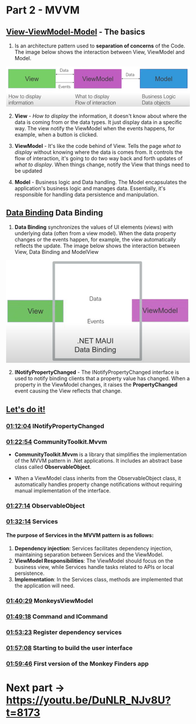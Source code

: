 # Part 2 - MVVM

## [View-ViewModel-Model](https://youtu.be/DuNLR_NJv8U?t=3454) - The basics

1. Is an architecture pattern used to **separation of concerns** of the Code. The image below shows the interaction between View, ViewModel and Model.

<p align="center">
    <img src="part-2-mvvm-imgs/view-viewModel-model.png" />
</p>  

2. **View** -  *How to display* the information, it doesn't know about where the data is coming from or the data types. It just display data in a specific way. The view notify the ViewModel when the events happens, for example, when a button is clicked.

3. **ViewModel** - It's like the code behind of View. Tells the page *what to display* without knowing where the data is comes from. It controls the flow of interaction, it's going to do two way back and forth updates of *what to display*. When things change, notify the View that things need to be updated

4. **Model** - Business logic and Data handling. The Model encapsulates the application's business logic and manages data. Essentially, it's responsible for handling data persistence and manipulation.

## [Data Binding](https://youtu.be/DuNLR_NJv8U?t=3632) Data Binding

1. **Data Binding** synchronizes the values of UI elements (views) with underlying data (often from a view model). When the data property changes or the events happen, for example, the view automatically reflects the update. The image below shows the interaction between View, Data Binding and ModelView

<p align="center">
    <img src="part-2-mvvm-imgs/data-binding.png" />
</p>  

2. **INotifyPropertyChanged** - The INotifyPropertyChanged interface is used to notify binding clients that a property value has changed. When a property in the ViewModel changes, it raises the **PropertyChanged** event causing the View reflects that change.

## [Let's do it!](https://youtu.be/DuNLR_NJv8U?t=4139)

### [01:12:04](https://youtu.be/DuNLR_NJv8U?t=4324) INotifyPropertyChanged
### [01:22:54](https://youtu.be/DuNLR_NJv8U?t=4947) CommunityToolkit.Mvvm

* **CommunityToolkit.Mvvm** is a library that simplifies the implementation of the MVVM pattern in .Net applications. It includes an abstract base class called **ObservableObject**.

* When a ViewModel class inherits from the ObservableObject class, it automatically handles property change notifications without requiring manual implementation of the interface.

### [01:27:14](https://youtu.be/DuNLR_NJv8U?t=5234) ObservableObject
### [01:32:14](https://youtu.be/DuNLR_NJv8U?t=5533) Services 

#### The purpose of Services in the MVVM pattern is as follows:
   
1. **Dependency injection**: Services facilitates dependency injection, maintaining separation between Services and the ViewModel.
2. **ViewModel Responsibilities**: The ViewModel should focus on the business view, while Services handle tasks related to APIs or local persistence.
3. **Implementation**: In the Services class, methods are implemented that the application will need.

### [01:40:29](https://youtu.be/DuNLR_NJv8U?t=6029) MonkeysViewModel
### [01:49:18](https://youtu.be/DuNLR_NJv8U?t=6558) Command and ICommand
### [01:53:23](https://youtu.be/DuNLR_NJv8U?t=6803) Register dependency services
### [01:57:08](https://youtu.be/DuNLR_NJv8U?t=7028) Starting to build the user interface
### [01:59:46](https://youtu.be/DuNLR_NJv8U?t=7186) First version of the Monkey Finders app


# Next part -> https://youtu.be/DuNLR_NJv8U?t=8173